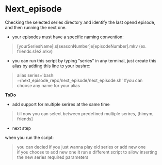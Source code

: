 # Next_episode


Checking the selected series directory and identify the last opend episode, and then running the next one.

- your episodes must have a specific naming convention:
>[yourSeriesName].s[seasonNumber]e[episodeNumber].mkv (ex. friends.s1e2.mkv)

- you can run this script by typing "series" in any terminal, just create this alias by adding this line to your bashrc:
>alias series='bash ~/next_episode_repo/next_episode/next_episode.sh' #you can choose any name for your alias

**ToDo** 

- add support for multiple serires at the same time
>till now you can select between predefined multiple serires, [himym, friends]

- next step

when you run the script:
>you can decied if you just wanna play old series or add new one\
>if you choose to add new one it run a different script to allow inserting the new series required parameters
